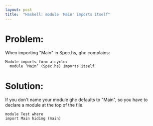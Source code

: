 ```yaml
---
layout: post
title:  "Haskell: module 'Main' imports itself"
---
```


# Problem:
When importing "Main" in Spec.hs, ghc complains:
```
Module imports form a cycle:
  module ‘Main’ (Spec.hs) imports itself
```

# Solution:
If you don't name your module ghc defaults to "Main", so you have to declare a module at the top of the file.
```
module Test where
import Main hiding (main)
```
